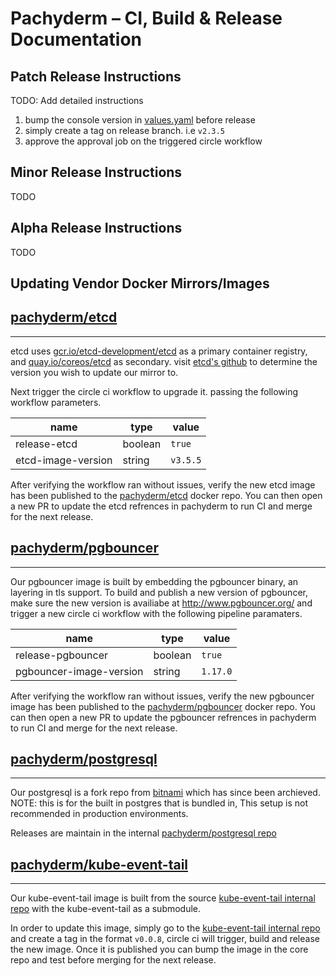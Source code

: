 # Pachyderm – CI, Build & Release Documentation

## Patch Release Instructions

TODO: Add detailed instructions

1. bump the console version in [values.yaml](https://github.com/pachyderm/pachyderm/blob/master/etc/helm/pachyderm/values.yaml#L72) before release
2. simply create a tag on release branch. i.e `v2.3.5`
3. approve the approval job on the triggered circle workflow 

## Minor Release Instructions

TODO

## Alpha Release Instructions

TODO

## Updating Vendor Docker Mirrors/Images

## [pachyderm/etcd](https://hub.docker.com/repository/docker/pachyderm/etcd)
---
etcd uses [gcr.io/etcd-development/etcd]() as a primary container registry, and [quay.io/coreos/etcd]() as secondary. visit [etcd's github](https://github.com/etcd-io/etcd/releases) to determine the version you wish to update our mirror to.

Next trigger the circle ci workflow to upgrade it. passing the following workflow parameters.

| name | type | value |
| --| --| --|
|release-etcd | boolean | `true` |
|etcd-image-version | string | `v3.5.5` |

After verifying the workflow ran without issues, verify the new etcd image has been published to the [pachyderm/etcd](https://hub.docker.com/repository/docker/pachyderm/etcd) docker repo. You can then open a new PR to update the etcd refrences in pachyderm to run CI and merge for the next release. 

## [pachyderm/pgbouncer](https://hub.docker.com/repository/docker/pachyderm/pgbouncer)
---

Our pgbouncer image is built by embedding the pgbouncer binary, an layering in tls support. To build and publish a new version of pgbouncer, make sure the new version is availiabe at http://www.pgbouncer.org/ and trigger a new circle ci workflow with the following pipeline paramaters. 

| name | type | value |
| --| --| --|
|release-pgbouncer | boolean | `true` |
|pgbouncer-image-version | string | `1.17.0` |

After verifying the workflow ran without issues, verify the new pgbouncer image has been published to the [pachyderm/pgbouncer](https://hub.docker.com/repository/docker/pachyderm/pgbouncer) docker repo. You can then open a new PR to update the pgbouncer refrences in pachyderm to run CI and merge for the next release.

## [pachyderm/postgresql](https://hub.docker.com/repository/docker/pachyderm/postgresql)
---

Our postgresql is a fork repo from [bitnami](https://github.com/bitnami/bitnami-docker-postgresql) which has since been archieved. NOTE: this is for the built in postgres that is bundled in, This setup is not recommended in production environments. 

Releases are maintain in the internal [pachyderm/postgresql repo](https://github.com/pachyderm/postgresql)

## [pachyderm/kube-event-tail](https://hub.docker.com/repository/docker/pachyderm/kube-event-tail)
---

Our kube-event-tail image is built from the source [kube-event-tail internal repo](https://github.com/pachyderm/kube-event-tail) with the kube-event-tail as a submodule.

In order to update this image, simply go to the [kube-event-tail internal repo](https://github.com/pachyderm/kube-event-tail) and create a tag in the format `v0.0.8`, circle ci will trigger, build and release the new image. Once it is published you can bump the image in the core repo and test before merging for the next release. 

